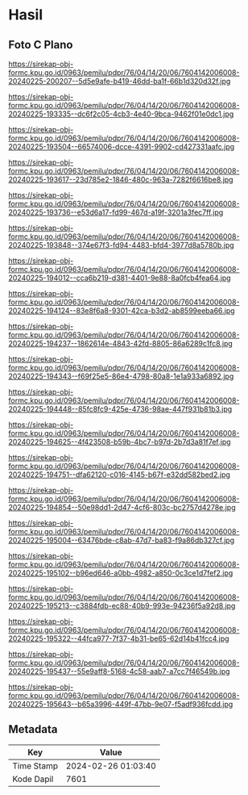 # Hasil

## Foto C Plano

https://sirekap-obj-formc.kpu.go.id/0963/pemilu/pdpr/76/04/14/20/06/7604142006008-20240225-200207--5d5e9afe-b419-46dd-ba1f-66b1d320d32f.jpg

https://sirekap-obj-formc.kpu.go.id/0963/pemilu/pdpr/76/04/14/20/06/7604142006008-20240225-193335--dc6f2c05-4cb3-4e40-9bca-9462f01e0dc1.jpg

https://sirekap-obj-formc.kpu.go.id/0963/pemilu/pdpr/76/04/14/20/06/7604142006008-20240225-193504--66574006-dcce-4391-9902-cd427331aafc.jpg

https://sirekap-obj-formc.kpu.go.id/0963/pemilu/pdpr/76/04/14/20/06/7604142006008-20240225-193617--23d785e2-1846-480c-963a-7282f6616be8.jpg

https://sirekap-obj-formc.kpu.go.id/0963/pemilu/pdpr/76/04/14/20/06/7604142006008-20240225-193736--e53d6a17-fd99-467d-a19f-3201a3fec7ff.jpg

https://sirekap-obj-formc.kpu.go.id/0963/pemilu/pdpr/76/04/14/20/06/7604142006008-20240225-193848--374e67f3-fd94-4483-bfd4-3977d8a5780b.jpg

https://sirekap-obj-formc.kpu.go.id/0963/pemilu/pdpr/76/04/14/20/06/7604142006008-20240225-194012--cca6b219-d381-4401-9e88-8a0fcb4fea64.jpg

https://sirekap-obj-formc.kpu.go.id/0963/pemilu/pdpr/76/04/14/20/06/7604142006008-20240225-194124--83e8f6a8-9301-42ca-b3d2-ab8599eeba66.jpg

https://sirekap-obj-formc.kpu.go.id/0963/pemilu/pdpr/76/04/14/20/06/7604142006008-20240225-194237--1862614e-4843-42fd-8805-86a6289c1fc8.jpg

https://sirekap-obj-formc.kpu.go.id/0963/pemilu/pdpr/76/04/14/20/06/7604142006008-20240225-194343--f69f25e5-86e4-4798-80a8-1e1a933a6892.jpg

https://sirekap-obj-formc.kpu.go.id/0963/pemilu/pdpr/76/04/14/20/06/7604142006008-20240225-194448--85fc8fc9-425e-4736-98ae-447f931b81b3.jpg

https://sirekap-obj-formc.kpu.go.id/0963/pemilu/pdpr/76/04/14/20/06/7604142006008-20240225-194625--4f423508-b59b-4bc7-b97d-2b7d3a81f7ef.jpg

https://sirekap-obj-formc.kpu.go.id/0963/pemilu/pdpr/76/04/14/20/06/7604142006008-20240225-194751--dfa62120-c016-4145-b67f-e32dd582bed2.jpg

https://sirekap-obj-formc.kpu.go.id/0963/pemilu/pdpr/76/04/14/20/06/7604142006008-20240225-194854--50e98dd1-2d47-4cf6-803c-bc2757d4278e.jpg

https://sirekap-obj-formc.kpu.go.id/0963/pemilu/pdpr/76/04/14/20/06/7604142006008-20240225-195004--63476bde-c8ab-47d7-ba83-f9a86db327cf.jpg

https://sirekap-obj-formc.kpu.go.id/0963/pemilu/pdpr/76/04/14/20/06/7604142006008-20240225-195102--b96ed646-a0bb-4982-a850-0c3ce1d7fef2.jpg

https://sirekap-obj-formc.kpu.go.id/0963/pemilu/pdpr/76/04/14/20/06/7604142006008-20240225-195213--c3884fdb-ec88-40b9-993e-94236f5a92d8.jpg

https://sirekap-obj-formc.kpu.go.id/0963/pemilu/pdpr/76/04/14/20/06/7604142006008-20240225-195322--44fca977-7f37-4b31-be65-62d14b41fcc4.jpg

https://sirekap-obj-formc.kpu.go.id/0963/pemilu/pdpr/76/04/14/20/06/7604142006008-20240225-195437--55e9aff8-5168-4c58-aab7-a7cc7f46549b.jpg

https://sirekap-obj-formc.kpu.go.id/0963/pemilu/pdpr/76/04/14/20/06/7604142006008-20240225-195643--b65a3996-449f-47bb-9e07-f5adf936fcdd.jpg


## Metadata

| Key        | Value               |
| ---------- | ------------------- |
| Time Stamp | 2024-02-26 01:03:40 |
| Kode Dapil | 7601                |



